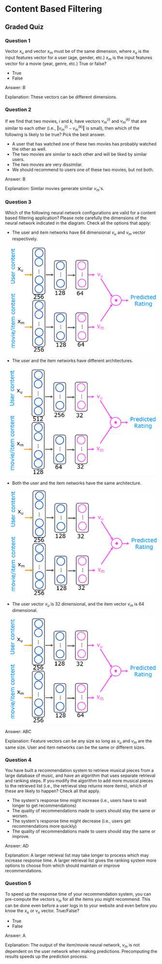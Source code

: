 # Content Based Filtering

## Graded Quiz

### Question 1

Vector $x_u$ and vector $x_m$ must be of the same dimension, where $x_u$ is the input features vector for a user (age, gender, etc.) $x_m$ is the input features vector for a movie (year, genre, etc.) True or false?

- True
- False

Answer: B

Explanation: These vectors can be different dimensions.

### Question 2

If we find that two movies, $i$ and $k$, have vectors $v_m^{(i)}$ and $v_m^{(k)}$ that are similar to each other (i.e., $\Vert v_m^{(i)} - v_m^{(k)} \Vert$ is small), then which of the following is likely to be true? Pick the best answer.

- A user that has watched one of these two movies has probably watched the other as well.
- The two movies are similar to each other and will be liked by similar users.
- The two movies are very dissimilar.
- We should recommend to users one of these two movies, but not both.

Answer: B

Explanation: Similar movies generate similar $v_m$'s.

### Question 3

Which of the following neural network configurations are valid for a content based filtering application? Please note carefully the dimensions of the neural network indicated in the diagram. Check all the options that apply:

- The user and item networks have 64 dimensional $v_u$ and $v_m$ vector respectively.

![NNArchA](./images/C3_W2_Q3_NNArchA.png)

- The user and the item networks have different architectures.

![NNArchB](./images/C3_W2_Q3_NNArchB.png)

- Both the user and the item networks have the same architecture.

![NNArchC](./images/C3_W2_Q3_NNArchC.png)

- The user vector $v_u$ is 32 dimensional, and the item vector $v_m$ is 64 dimensional.

![NNArchD](./images/C3_W2_Q3_NNArchD.png)

Answer: ABC

Explanation: Feature vectors can be any size so long as $v_u$ and $v_m$ are the same size. User and item networks can be the same or different sizes.

### Question 4

You have built a recommendation system to retrieve musical pieces from a large database of music, and have an algorithm that uses separate retrieval and ranking steps. If you modify the algorithm to add more musical pieces to the retrieved list (i.e., the retrieval step returns more items), which of these are likely to happen? Check all that apply.

- The system's response time might increase (i.e., users have to wait longer to get recommendations)
- The quality of recommendations made to users should stay the same or worsen.
- The system's response time might decrease (i.e., users get recommendations more quickly)
- The quality of recommendations made to users should stay the same or improve.

Answer: AD

Explanation: A larger retrieval list may take longer to process which may increase response time. A larger retrieval list gives the ranking system more options to choose from which should maintain or improve recommendations.

### Question 5

To speed up the response time of your recommendation system, you can pre-compute the vectors $v_m$ for all the items you might recommend. This can be done even before a user logs in to your website and even before you know the $x_u$ or $v_u$ vector. True/False?

- True
- False

Answer: A

Explanation: The output of the item/movie neural network, $v_m$ is not dependent on the user network when making predictions. Precomputing the results speeds up the prediction process.
